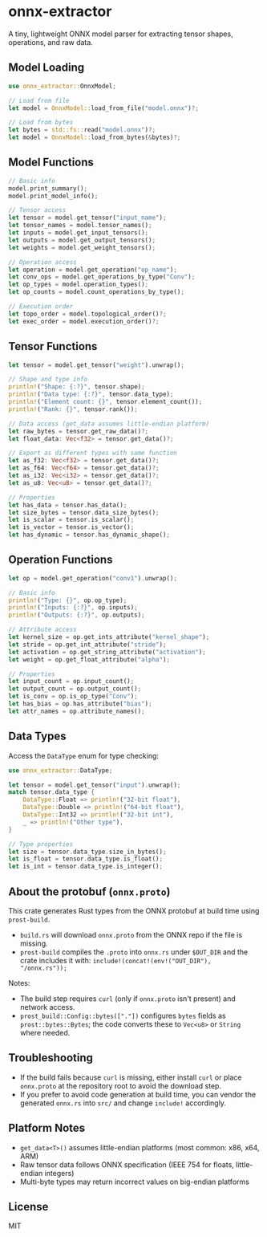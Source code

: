 # onnx-extractor

A tiny, lightweight ONNX model parser for extracting tensor shapes, operations, and raw data.

## Model Loading

```rust
use onnx_extractor::OnnxModel;

// Load from file
let model = OnnxModel::load_from_file("model.onnx")?;

// Load from bytes
let bytes = std::fs::read("model.onnx")?;
let model = OnnxModel::load_from_bytes(&bytes)?;
```

## Model Functions

```rust
// Basic info
model.print_summary();
model.print_model_info();

// Tensor access
let tensor = model.get_tensor("input_name");
let tensor_names = model.tensor_names();
let inputs = model.get_input_tensors();
let outputs = model.get_output_tensors();
let weights = model.get_weight_tensors();

// Operation access
let operation = model.get_operation("op_name");
let conv_ops = model.get_operations_by_type("Conv");
let op_types = model.operation_types();
let op_counts = model.count_operations_by_type();

// Execution order
let topo_order = model.topological_order()?;
let exec_order = model.execution_order()?;
```

## Tensor Functions

```rust
let tensor = model.get_tensor("weight").unwrap();

// Shape and type info
println!("Shape: {:?}", tensor.shape);
println!("Data type: {:?}", tensor.data_type);
println!("Element count: {}", tensor.element_count());
println!("Rank: {}", tensor.rank());

// Data access (get_data assumes little-endian platform)
let raw_bytes = tensor.get_raw_data()?;
let float_data: Vec<f32> = tensor.get_data()?;

// Export as different types with same function
let as_f32: Vec<f32> = tensor.get_data()?;
let as_f64: Vec<f64> = tensor.get_data()?;
let as_i32: Vec<i32> = tensor.get_data()?;
let as_u8: Vec<u8> = tensor.get_data()?;

// Properties
let has_data = tensor.has_data();
let size_bytes = tensor.data_size_bytes();
let is_scalar = tensor.is_scalar();
let is_vector = tensor.is_vector();
let has_dynamic = tensor.has_dynamic_shape();
```

## Operation Functions

```rust
let op = model.get_operation("conv1").unwrap();

// Basic info
println!("Type: {}", op.op_type);
println!("Inputs: {:?}", op.inputs);
println!("Outputs: {:?}", op.outputs);

// Attribute access
let kernel_size = op.get_ints_attribute("kernel_shape");
let stride = op.get_int_attribute("stride");
let activation = op.get_string_attribute("activation");
let weight = op.get_float_attribute("alpha");

// Properties
let input_count = op.input_count();
let output_count = op.output_count();
let is_conv = op.is_op_type("Conv");
let has_bias = op.has_attribute("bias");
let attr_names = op.attribute_names();
```

## Data Types

Access the `DataType` enum for type checking:

```rust
use onnx_extractor::DataType;

let tensor = model.get_tensor("input").unwrap();
match tensor.data_type {
    DataType::Float => println!("32-bit float"),
    DataType::Double => println!("64-bit float"),
    DataType::Int32 => println!("32-bit int"),
    _ => println!("Other type"),
}

// Type properties
let size = tensor.data_type.size_in_bytes();
let is_float = tensor.data_type.is_float();
let is_int = tensor.data_type.is_integer();
```

## About the protobuf (`onnx.proto`)

This crate generates Rust types from the ONNX protobuf at build time using `prost-build`.

- `build.rs` will download `onnx.proto` from the ONNX repo if the file is missing.
- `prost-build` compiles the `.proto` into `onnx.rs` under `$OUT_DIR` and the crate includes it with:
	 `include!(concat!(env!("OUT_DIR"), "/onnx.rs"));`

Notes:
- The build step requires `curl` (only if `onnx.proto` isn't present) and network access.
- `prost_build::Config::bytes(["."])` configures `bytes` fields as `prost::bytes::Bytes`; the code converts these to `Vec<u8>` or `String` where needed.

## Troubleshooting

- If the build fails because `curl` is missing, either install `curl` or place `onnx.proto` at the repository root to avoid the download step.
- If you prefer to avoid code generation at build time, you can vendor the generated `onnx.rs` into `src/` and change `include!` accordingly.

## Platform Notes

- `get_data<T>()` assumes little-endian platforms (most common: x86, x64, ARM)
- Raw tensor data follows ONNX specification (IEEE 754 for floats, little-endian integers)
- Multi-byte types may return incorrect values on big-endian platforms

## License

MIT
